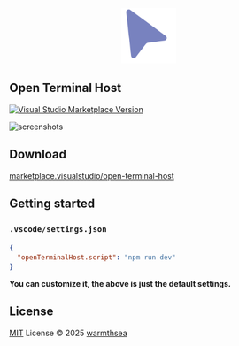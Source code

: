 <p align="center">
  <img width="100px" src="https://github.com/warmthsea/open-terminal-host/blob/main/res/icon.png">
</p>

## Open Terminal Host

<a href="https://marketplace.visualstudio.com/items?itemName=warmthsea.open-terminal-host" target="__blank"><img src="https://img.shields.io/visual-studio-marketplace/v/warmthsea.open-terminal-host.svg?color=eee&amp;label=VS%20Code%20Marketplace&logo=visual-studio-code" alt="Visual Studio Marketplace Version" /></a>

![screenshots](https://github.com/user-attachments/assets/58c0b3b1-d8e3-48a9-811b-e50216bc5818)


## Download

[marketplace.visualstudio/open-terminal-host](https://marketplace.visualstudio.com/items?itemName=warmthsea.open-terminal-host)

## Getting started

### `.vscode/settings.json`
``` json
{
  "openTerminalHost.script": "npm run dev"
}
```
**You can customize it, the above is just the default settings.**

## License

[MIT](./LICENSE.md) License © 2025 [warmthsea](https://github.com/warmthsea)
